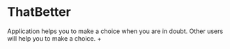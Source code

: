 ThatBetter
==========

Application helps you to make a choice when you are in doubt.
Other users will help you to make a choice.
+
